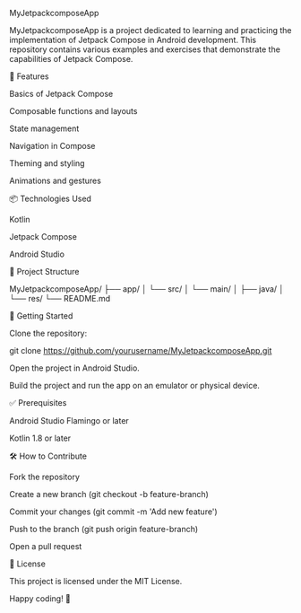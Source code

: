 MyJetpackcomposeApp

MyJetpackcomposeApp is a project dedicated to learning and practicing the implementation of Jetpack Compose in Android development. This repository contains various examples and exercises that demonstrate the capabilities of Jetpack Compose.

🚀 Features

Basics of Jetpack Compose

Composable functions and layouts

State management

Navigation in Compose

Theming and styling

Animations and gestures

📦 Technologies Used

Kotlin

Jetpack Compose

Android Studio

📂 Project Structure

MyJetpackcomposeApp/
├── app/
│   └── src/
│       └── main/
│           ├── java/
│           └── res/
└── README.md

📖 Getting Started

Clone the repository:

git clone https://github.com/yourusername/MyJetpackcomposeApp.git

Open the project in Android Studio.

Build the project and run the app on an emulator or physical device.

✅ Prerequisites

Android Studio Flamingo or later

Kotlin 1.8 or later

🛠️ How to Contribute

Fork the repository

Create a new branch (git checkout -b feature-branch)

Commit your changes (git commit -m 'Add new feature')

Push to the branch (git push origin feature-branch)

Open a pull request

📝 License

This project is licensed under the MIT License.

Happy coding! 🚀

